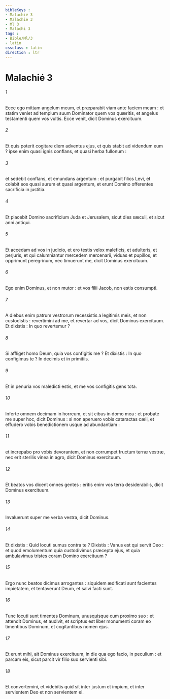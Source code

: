 ```yaml
---
bibleKeys : 
- Malachié 3
- Malachie 3
- Ml 3
- Malachi 3
tags : 
- Bible/Ml/3
- latin
cssclass : latin
direction : ltr
---
```


# Malachié 3

###### 1
Ecce ego mittam angelum meum, et præparabit viam ante faciem meam : et statim veniet ad templum suum Dominator quem vos quæritis, et angelus testamenti quem vos vultis. Ecce venit, dicit Dominus exercituum.
###### 2
Et quis poterit cogitare diem adventus ejus, et quis stabit ad videndum eum ? ipse enim quasi ignis conflans, et quasi herba fullonum :
###### 3
et sedebit conflans, et emundans argentum : et purgabit filios Levi, et colabit eos quasi aurum et quasi argentum, et erunt Domino offerentes sacrificia in justitia.
###### 4
Et placebit Domino sacrificium Juda et Jerusalem, sicut dies sæculi, et sicut anni antiqui.
###### 5
Et accedam ad vos in judicio, et ero testis velox maleficis, et adulteris, et perjuris, et qui calumniantur mercedem mercenarii, viduas et pupillos, et opprimunt peregrinum, nec timuerunt me, dicit Dominus exercituum.
###### 6
Ego enim Dominus, et non mutor : et vos filii Jacob, non estis consumpti.
###### 7
A diebus enim patrum vestrorum recessistis a legitimis meis, et non custodistis : revertimini ad me, et revertar ad vos, dicit Dominus exercituum. Et dixistis : In quo revertemur ?
###### 8
Si affliget homo Deum, quia vos configitis me ? Et dixistis : In quo configimus te ? In decimis et in primitiis.
###### 9
Et in penuria vos maledicti estis, et me vos configitis gens tota.
###### 10
Inferte omnem decimam in horreum, et sit cibus in domo mea : et probate me super hoc, dicit Dominus : si non aperuero vobis cataractas cæli, et effudero vobis benedictionem usque ad abundantiam :
###### 11
et increpabo pro vobis devorantem, et non corrumpet fructum terræ vestræ, nec erit sterilis vinea in agro, dicit Dominus exercituum.
###### 12
Et beatos vos dicent omnes gentes : eritis enim vos terra desiderabilis, dicit Dominus exercituum.
###### 13
Invaluerunt super me verba vestra, dicit Dominus.
###### 14
Et dixistis : Quid locuti sumus contra te ? Dixistis : Vanus est qui servit Deo : et quod emolumentum quia custodivimus præcepta ejus, et quia ambulavimus tristes coram Domino exercituum ?
###### 15
Ergo nunc beatos dicimus arrogantes : siquidem ædificati sunt facientes impietatem, et tentaverunt Deum, et salvi facti sunt.
###### 16
Tunc locuti sunt timentes Dominum, unusquisque cum proximo suo : et attendit Dominus, et audivit, et scriptus est liber monumenti coram eo timentibus Dominum, et cogitantibus nomen ejus.
###### 17
Et erunt mihi, ait Dominus exercituum, in die qua ego facio, in peculium : et parcam eis, sicut parcit vir filio suo servienti sibi.
###### 18
Et convertemini, et videbitis quid sit inter justum et impium, et inter servientem Deo et non servientem ei.
